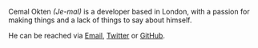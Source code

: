 Cemal Okten *(Je-mal)* is a developer based in London, with a passion for making things and a lack of things to say about himself.

He can be reached via [Email](mailto:cemalokten@gmail.com), [Twitter](https://twitter.com/cemalokten) or [GitHub](https://github.com/cemalokten).

